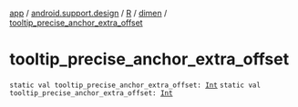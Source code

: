 [app](../../../index.md) / [android.support.design](../../index.md) / [R](../index.md) / [dimen](index.md) / [tooltip_precise_anchor_extra_offset](./tooltip_precise_anchor_extra_offset.md)

# tooltip_precise_anchor_extra_offset

`static val tooltip_precise_anchor_extra_offset: `[`Int`](https://kotlinlang.org/api/latest/jvm/stdlib/kotlin/-int/index.html)
`static val tooltip_precise_anchor_extra_offset: `[`Int`](https://kotlinlang.org/api/latest/jvm/stdlib/kotlin/-int/index.html)
